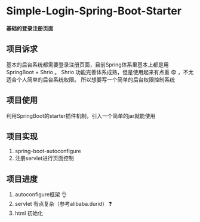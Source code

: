 # Simple-Login-Spring-Boot-Starter
**基础的登录注册页面** 

## 项目诉求
基本的后台系统都需要登录注册页面，目前Spring体系里基本上都是用 SpringBoot + Shrio 。
Shrio 功能完善体系成熟，但是使用起来有点重 :fearful: ，不太适合个人简单的后台系统权限。
所以想要写一个简单的后台权限控制系统

## 项目使用
利用SpringBoot的starter插件机制，引入一个简单的jar就能使用

## 项目实现
1. spring-boot-autoconfigure
2. 注册servlet进行页面控制

## 项目进度
1. autoconfigure框架 :ok_hand:
2. servlet 有点复杂（参考alibaba.durid） :question:
3. html 初始化